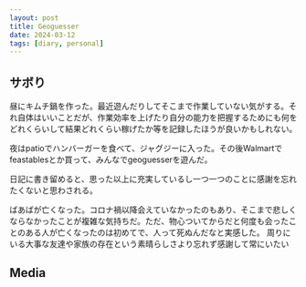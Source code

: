 ```yaml
---
layout: post
title: Geoguesser
date: 2024-03-12
tags: [diary, personal]
---
```


## サボり
昼にキムチ鍋を作った。最近遊んだりしてそこまで作業していない気がする。それ自体はいいことだが、作業効率を上げたり自分の能力を把握するためにも何をどれくらいして結果どれくらい稼げたか等を記録したほうが良いかもしれない。

夜はpatioでハンバーガーを食べて、ジャグジーに入った。その後Walmartでfeastablesとか買って、みんなでgeoguesserを遊んだ。

日記に書き留めると、思った以上に充実しているし一つ一つのことに感謝を忘れたくないと思わされる。

ばあばが亡くなった。コロナ禍以降会えていなかったのもあり、そこまで悲しくならなかったことが複雑な気持ちだ。ただ、物心ついてからだと何度も会ったことのある人が亡くなったのは初めてで、人って死ぬんだなと実感した。
周りにいる大事な友達や家族の存在という素晴らしさより忘れず感謝して常にいたい
## Media

<div style="display: flex; flex-wrap: wrap; gap: 10px;"><img src="https://lh3.googleusercontent.com/lr/AAJ1LKekr7iCGRcm4LCsNxh5pycCtu8nT0cxegqREkSJAuvJ5iApEFe6rV4OrDgg9Jus8v-nl59KaKHjjxnMKdddfxz74qRWbM4vlq8vLQh08C4c3MzR_v7cM-g3S2WO9Heo34T1U52jD0DNQ1j8DA5lyiidIgbu-p-ObXP1wLSNZhx1agyOuCY_UKxqgMDsqwTNp08OkS54GVISXl1czrzmeQE4aXoR3XI2Um8AIKHNqrOUJRKHRkIDhs8zvAsKo8lSH6SlB3M4Kvj_18Rue0RRHxYwNVDRJOD36ZHG270KUJdyMVcLWyKVbf06w4OxWOjadptvZeDwRjatSxcJFY0IEw88nJQIAi-CGOQ2gi1EHJA-Vvq9ERPxgkVPAx5FjAa2zfjK_ij1EJ94G6GIT9jPgzq-OpTFJ20Z46wVs49Hz3EsjuQHsCDcmVvBtHNiuWWVbJm4TbmgSpxKds5BIrS9L8ZbmhppwNREyJIj2La4CCx_Lo762uO3z4XtGyUqTq_VpmQBq6Jwv9K6mx7SjKF7Nzr5yiyZS8xVIE6RiSWKtXZKu32mRmSYlXh4QfA6MCT6TZp1VcMoxY5b4JUV3Rh62Nd4v5xmf8MhOkueyRlaUaNiRk--gbaEG3TQfmpm43vbieo9P9gY9WWZED-z3DkSFVRPtH0a_4QWe0Yf12gJtZkCMAjn-jkBJoIciRiW9FNZWpQT0jW3Pm-3JvPedYTQ_Rg-s7xdJg0vmP-R9d98Um2D92z8qgbu1oIN92ZQFX7KoMaRwzgEngIDjSeVRJhA0t4tzO8rhjQeQyM07fqkLQU3NOeW7xToK2a2V247QtEYLjD6pBow9BVdLAUswefd3Ft2hOXranZyxo9KY_B0YncUJ6C4GMnhmcgt2QEmLQlK0RvmXrmgD_ejgHSai24XtBw3RV8FifHAMwGN5bh6ApjpYxmgVLDSxGqjzf9gbmAp2tes-aott19H8h5ImJJcCC8xpjtqvw" alt="" style="max-width: 100%; height: auto;"><br></div>
